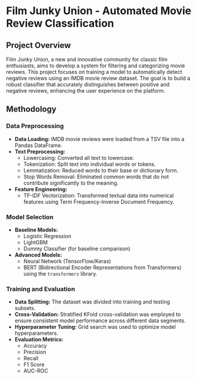 # Film Junky Union - Automated Movie Review Classification

## Project Overview

Film Junky Union, a new and innovative community for classic film enthusiasts, aims to develop a system for filtering and categorizing movie reviews. This project focuses on training a model to automatically detect negative reviews using an IMDB movie review dataset. The goal is to build a robust classifier that accurately distinguishes between positive and negative reviews, enhancing the user experience on the platform.

## Methodology

### Data Preprocessing

* **Data Loading:** IMDB movie reviews were loaded from a TSV file into a Pandas DataFrame.
* **Text Preprocessing:**
    * Lowercasing: Converted all text to lowercase.
    * Tokenization: Split text into individual words or tokens.
    * Lemmatization: Reduced words to their base or dictionary form.
    * Stop Words Removal: Eliminated common words that do not contribute significantly to the meaning.
* **Feature Engineering:**
    * TF-IDF Vectorization: Transformed textual data into numerical features using Term Frequency-Inverse Document Frequency.

### Model Selection

* **Baseline Models:**
    * Logistic Regression
    * LightGBM
    * Dummy Classifier (for baseline comparison)
* **Advanced Models:**
    * Neural Network (TensorFlow/Keras)
    * BERT (Bidirectional Encoder Representations from Transformers) using the `transformers` library.

### Training and Evaluation

* **Data Splitting:** The dataset was divided into training and testing subsets.
* **Cross-Validation:** Stratified KFold cross-validation was employed to ensure consistent model performance across different data segments.
* **Hyperparameter Tuning:** Grid search was used to optimize model hyperparameters.
* **Evaluation Metrics:**
    * Accuracy
    * Precision
    * Recall
    * F1 Score
    * AUC-ROC
